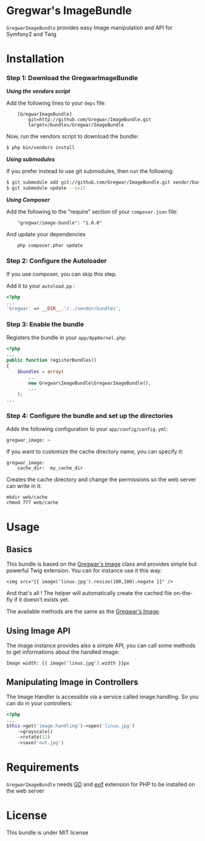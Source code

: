 Gregwar's ImageBundle
=====================

`GregwarImageBundle` provides easy Image manipulation and API for Symfony2 and Twig

Installation
============

### Step 1: Download the GregwarImageBundle

***Using the vendors script***

Add the following lines to your `deps` file:

```
    [GregwarImageBundle]
        git=http://github.com/Gregwar/ImageBundle.git
        target=/bundles/Gregwar/ImageBundle
```

Now, run the vendors script to download the bundle:

``` bash
$ php bin/vendors install
```

***Using submodules***

If you prefer instead to use git submodules, then run the following:

``` bash
$ git submodule add git://github.com/Gregwar/ImageBundle.git vendor/bundles/Gregwar/ImageBundle
$ git submodule update --init
```

***Using Composer***

Add the following to the "require" section of your `composer.json` file:

```
    "gregwar/image-bundle": "1.0.0"
```

And update your dependencies

```
    php composer.phar update
```

### Step 2: Configure the Autoloader

If you use composer, you can skip this step.

Add it to your `autoload.pp` :

```php
<?php
...
'Gregwar' => __DIR__.'/../vendor/bundles',
```

### Step 3: Enable the bundle

Registers the bundle in your `app/AppKernel.php`:

```php
<?php
...
public function registerBundles()
{
    $bundles = array(
        ...
        new Gregwar\ImageBundle\GregwarImageBundle(),
        ...
    );
...
```

### Step 4: Configure the bundle and set up the directories

Adds the following configuration to your `app/config/config.yml`:

    gregwar_image: ~

If you want to customize the cache directory name, you can specify it:

    gregwar_image:
        cache_dir:  my_cache_dir

Creates the cache directory and change the permissions so the web server can write 
in it:

    mkdir web/cache
    chmod 777 web/cache

Usage
=====

Basics
------

This bundle is based on the [Gregwar's Image](http://github.com/Gregwar/Image) class and
provides simple but powerful Twig extension. You can for instance use it this way:

    <img src="{{ image('linux.jpg').resize(100,100).negate }}" />

And that's all ! The helper will automatically create the cached file on-the-fly if it 
doesn't exists yet.

The available methods are the same as the [Gregwar's Image](http://github.com/Gregwar/Image).

Using Image API
---------------

The image instance provides also a simple API, you can call some methods to get informations
about the handled image:

    Image width: {{ image('linux.jpg').width }}px

Manipulating Image in Controllers
---------------------------------

The Image Handler is accessible via a service called image.handling. So you can do in your
controllers:

```php
<?php
...
$this->get('image.handling')->open('linux.jpg')
    ->grayscale()
    ->rotate(12)
    ->save('out.jpg')
```

Requirements
============

`GregwarImageBundle` needs [GD](http://php.net/gd)
and [exif](http://php.net/exif) extension for PHP to be installed on the web server

License
=======

This bundle is under MIT license
